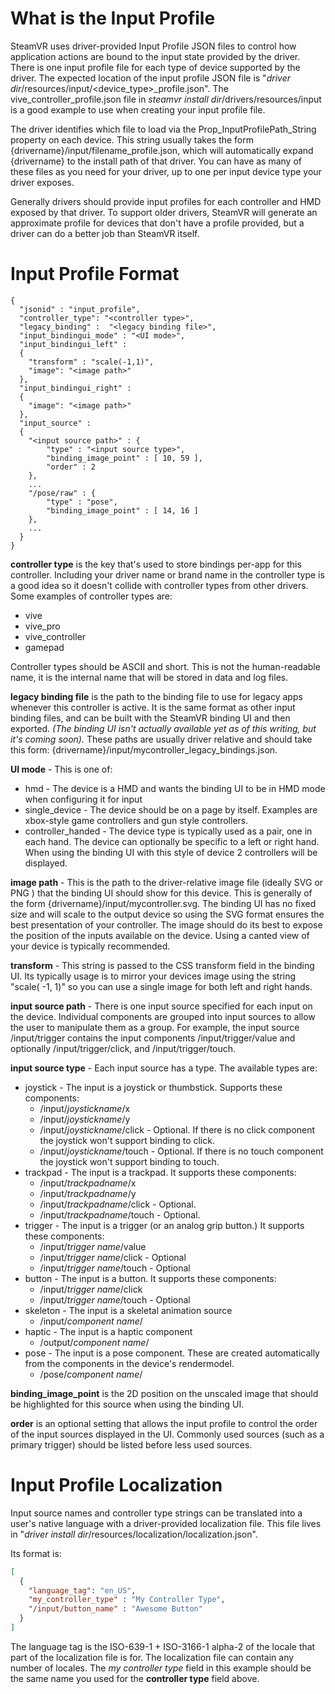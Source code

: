 # What is the Input Profile

SteamVR uses driver-provided Input Profile JSON files to control how application actions are bound to the input state provided by the driver. There is one input profile file for each type of device supported by the driver. The expected location of the input profile JSON file is "_driver dir_/resources/input/<device_type>_profile.json". The vive_controller_profile.json file in _steamvr install dir_/drivers/resources/input is a good example to use when creating your input profile file.

The driver identifies which file to load via the Prop_InputProfilePath_String property on each device. This string usually takes the form {drivername}/input/filename_profile.json, which will automatically expand {drivername} to the install path of that driver. You can have as many of these files as you need for your driver, up to one per input device type your driver exposes.

Generally drivers should provide input profiles for each controller and HMD exposed by that driver. To support older drivers, SteamVR will generate an approximate profile for devices that don't have a profile provided, but a driver can do a better job than SteamVR itself.

# Input Profile Format

```
{
  "jsonid" : "input_profile",
  "controller_type": "<controller type>",
  "legacy_binding" :  "<legacy binding file>",
  "input_bindingui_mode" : "<UI mode>",
  "input_bindingui_left" :
  {
    "transform" : "scale(-1,1)",
    "image": "<image path>"
  },
  "input_bindingui_right" :
  {
    "image": "<image path>"
  },
  "input_source" :
  {
    "<input source path>" : { 
        "type" : "<input source type>",
        "binding_image_point" : [ 10, 59 ],
        "order" : 2
    },
    ...
    "/pose/raw" : {
        "type" : "pose",
        "binding_image_point" : [ 14, 16 ]
    },
    ...
  }
}
```

**controller type** is the key that's used to store bindings per-app for this controller. Including your driver name or brand name in the controller type is a good idea so it doesn't collide with controller types from other drivers. Some examples of controller types are:

* vive
* vive_pro
* vive_controller
* gamepad

Controller types should be ASCII and short. This is not the human-readable name, it is the internal name that will be stored in data and log files.

**legacy binding file** is the path to the binding file to use for legacy apps whenever this controller is active. It is the same format as other input binding files, and can be built with the SteamVR binding UI and then exported. _(The binding UI isn't actually available yet as of this writing, but it's coming soon)._  These paths are usually driver relative and should take this form: {drivername}/input/mycontroller_legacy_bindings.json.

**UI mode** - This is one of:

* hmd - The device is a HMD and wants the binding UI to be in HMD mode when configuring it for input
* single_device - The device should be on a page by itself. Examples are xbox-style game controllers and gun style controllers.
* controller_handed - The device type is typically used as a pair, one in each hand. The device can optionally be specific to a left or right hand. When using the binding UI with this style of device 2 controllers will be displayed.

**image path** - This is the path to the driver-relative image file (ideally SVG or PNG ) that the binding UI should show for this device. This is generally of the form {drivername}/input/mycontroller.svg. The binding UI has no fixed size and will scale to the output device so using the SVG format ensures the best presentation of your controller. The image should do its best to expose the position of the inputs available on the device. Using a canted view of your device is typically recommended. 

**transform** - This string is passed to the CSS transform field in the binding UI. Its typically usage is to mirror your devices image using the string "scale( -1, 1)" so you can use a single image for both left and right hands.

**input source path** - There is one input source specified for each input on the device. Individual components are grouped into input sources to allow the user to manipulate them as a group. For example, the input source /input/trigger contains the input components /input/trigger/value and optionally /input/trigger/click, and /input/trigger/touch.

**input source type** - Each input source has a type. The available types are:
* joystick - The input is a joystick or thumbstick. Supports these components:
  * /input/_joystickname_/x
  * /input/_joystickname_/y
  * /input/_joystickname_/click - Optional. If there is no click component the joystick won't support binding to click.
  * /input/_joystickname_/touch - Optional. If there is no touch component the joystick won't support binding to touch.
* trackpad - The input is a trackpad. It supports these components:
  * /input/_trackpadname_/x
  * /input/_trackpadname_/y
  * /input/_trackpadname_/click - Optional.
  * /input/_trackpadname_/touch - Optional.
* trigger - The input is a trigger (or an analog grip button.) It supports these components:
  * /input/_trigger name_/value
  * /input/_trigger name_/click - Optional
  * /input/_trigger name_/touch - Optional
* button - The input is a button. It supports these components:
  * /input/_trigger name_/click
  * /input/_trigger name_/touch - Optional
* skeleton - The input is a skeletal animation source
  * /input/_component name_/
* haptic - The input is a haptic component
  * /output/_component name_/
* pose - The input is a pose component. These are created automatically from the components in the device's rendermodel.
  * /pose/_component name_/


**binding_image_point** is the 2D position on the unscaled image that should be highlighted for this source when using the binding UI.

**order** is an optional setting that allows the input profile to control the order of the input sources displayed in the UI. Commonly used sources (such as a primary trigger) should be listed before less used sources.

# Input Profile Localization

Input source names and controller type strings can be translated into a user's native language with a driver-provided localization file. This file lives in "_driver install dir_/resources/localization/localization.json".

Its format is:

```json
[
  {
    "language_tag": "en_US",
    "my_controller_type" : "My Controller Type",
    "/input/button_name" : "Awesome Button"
  }
]
```

The language tag is the ISO-639-1 + ISO-3166-1 alpha-2 of the locale that part of the localization file is for. The localization file can contain any number of locales. The _my controller type_ field in this example should be the same name you used for the **controller type** field above.
